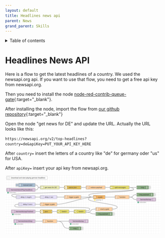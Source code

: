 ```yaml
---
layout: default
title: Headlines news api
parent: News
grand_parent: Skills
---
```

<details close markdown="block">
  <summary>
    Table of contents
  </summary>
  {: .text-delta }
1. TOC
{:toc}
</details>

# Headlines News API

Here is a flow to get the latest headlines of a country. We used the newsapi.org api. If you want to use that flow,
you need to get a free api key from newsapi.org.

Then you need to install the node [node-red-contrib-queue-gate](https://flows.nodered.org/node/node-red-contrib-queue-gate){:target="_blank"}.

After installing the node, import the flow from [our github repository](https://raw.githubusercontent.com/th-koeln-intia/ip-sprachassistent-team4/master/flows/headlines_api_de.json){:target="_blank"}

Open the node "get news for DE" and update the URL. Actually the URL looks like this:

`https://newsapi.org/v2/top-headlines?country=de&apiKey=PUT_YOUR_API_KEY_HERE`

After `country=` insert the letters of a country like "de" for germany oder "us" for USA.

After `apiKey=` insert your api key from newsapi.org.

![Example headlines flow](../../../assets/play_headlines_germany.png)
